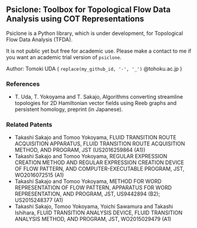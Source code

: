 
## Psiclone: Toolbox for Topological Flow Data Analysis using COT Representations

Psiclone is a Python library, which is under development, for Topological Flow Data Analysis (TFDA).

It is not public yet but free for academic use.
Please make a contact to me if you want an academic trial version of `psiclone`.

Author: Tomoki UDA ( `replace(my_github_id, '-', '_')` @tohoku.ac.jp )

### References

* T. Uda, T. Yokoyama and T. Sakajo, Algorithms converting streamline topologies for 2D Hamiltonian vector fields using Reeb graphs and persistent homology, preprint (in Japanese).


### Related Patents

* Takashi Sakajo and Tomoo Yokoyama, FLUID TRANSITION ROUTE ACQUISITION APPARATUS, FLUID TRANSITION ROUTE ACQUISITION METHOD, AND PROGRAM, JST (US2016259864 (A1))
* Takashi Sakajo and Tomoo Yokoyama, REGULAR EXPRESSION CREATION METHOD AND REGULAR EXPRESSION CREATION DEVICE OF FLOW PATTERN, AND COMPUTER-EXECUTABLE PROGRAM, JST, WO2016072515 (A1)
* Takashi Sakajo and Tomoo Yokoyama, METHOD FOR WORD REPRESENTATION OF FLOW PATTERN, APPARATUS FOR WORD REPRESENTATION, AND PROGRAM, JST, US9442894 (B2); US2015248377 (A1)
* Takashi Sakajo, Tomoo Yokoyama, Yoichi Sawamura and Takashi Ishihara, FLUID TRANSITION ANALYSIS DEVICE, FLUID TRANSITION ANALYSIS METHOD, AND PROGRAM, JST, WO2015029479 (A1)

